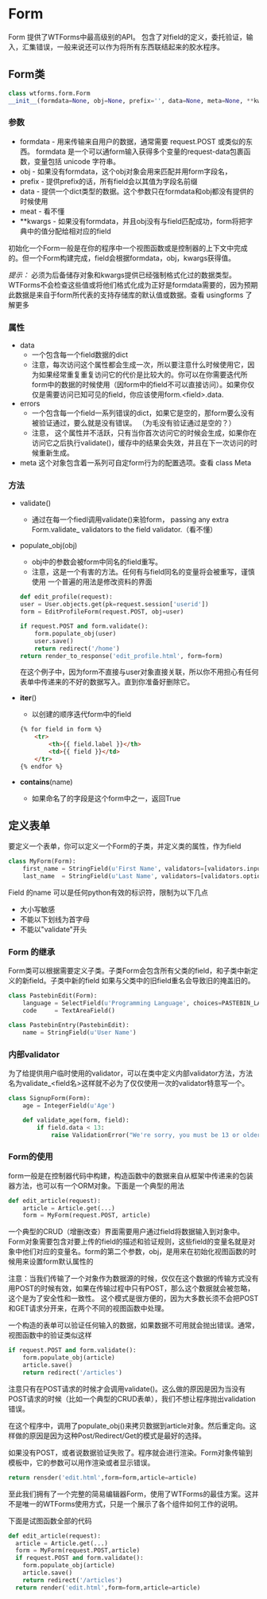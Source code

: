 # Form
Form 提供了WTForms中最高级别的API。 包含了对field的定义，委托验证，输入，汇集错误，一般来说还可以作为将所有东西联结起来的胶水程序。

## Form类
```python
class wtforms.form.Form
__init__(formdata=None, obj=None, prefix='', data=None, meta=None, **kwargs)
```

### 参数
+ formdata - 用来传输来自用户的数据，通常需要 request.POST 或类似的东西。 formdata 是一个可以通form输入获得多个变量的request-data包裹函数，变量包括 unicode 字符串。
+ obj - 如果没有formdata，这个obj对象会用来匹配并用form字段名，
+ prefix - 提供prefix的话，所有field会以其值为字段名前缀
+ data - 提供一个dict类型的数据。这个参数只在formdata和obj都没有提供的时候使用
+ meat - 看不懂
+ **kwargs - 如果没有formdata，并且obj没有与field匹配成功，form将把字典中的值分配给相对应的field

初始化一个Form一般是在你的程序中一个视图函数或是控制器的上下文中完成的。但一个Form构建完成，field会根据formdata，obj，kwargs获得值。

*提示：* 必须为后备储存对象和kwargs提供已经强制格式化过的数据类型。WTForms不会检查这些值或将他们格式化成为正好是formdata需要的，因为预期此数据是来自于form所代表的支持存储库的默认值或数据。查看      usingforms  了解更多

### 属性
+ data 
    * 一个包含每一个field数据的dict
    * 注意，每次访问这个属性都会生成一次，所以要注意什么时候使用它，因为如果经常重复重复访问它的代价是比较大的。你可以在你需要迭代所form中的数据的时候使用（因form中的field不可以直接访问）。如果你仅仅是需要访问已知可见的field，你应该使用form.\<field\>.data.
+ errors
    * 一个包含每一个field一系列错误的dict，如果它是空的，那form要么没有被验证通过，要么就是没有错误。 （为毛没有验证通过是空的？）
    * 注意， 这个属性并不活跃，只有当你首次访问它的时候会生成，如果你在访问它之后执行validate()，缓存中的结果会失效，并且在下一次访问的时候重新生成。
+ meta 这个对象包含着一系列可自定form行为的配置选项。查看 class Meta

### 方法
+ validate()
    * 通过在每一个fiedl调用validate()来验form， passing any extra Form.validate_<fieldname> validators to the field validator.（看不懂）
+ populate_obj(obj)
    * obj中的参数会被form中同名的field重写。
    * 注意，这是一个有害的方法。任何有与field同名的变量将会被重写，谨慎使用
      一个普遍的用法是修改资料的界面
    ```python
    def edit_profile(request):
    user = User.objects.get(pk=request.session['userid'])
    form = EditProfileForm(request.POST, obj=user)

    if request.POST and form.validate():
        form.populate_obj(user)
        user.save()
        return redirect('/home')
    return render_to_response('edit_profile.html', form=form)
    ```
    在这个例子中，因为form不直接与user对象直接关联，所以你不用担心有任何表单中传递来的不好的数据写入。直到你准备好删除它。

+ __iter__()
    * 以创建的顺序迭代form中的field
    ```html
    {% for field in form %}
        <tr>
            <th>{{ field.label }}</th>
            <td>{{ field }}</td>
        </tr>
    {% endfor %}
    ```

+ __contains__(name)
    * 如果命名了的字段是这个form中之一，返回True

## 定义表单
要定义一个表单，你可以定义一个Form的子类，并定义类的属性，作为field
```python
class MyForm(Form):
    first_name = StringField(u'First Name', validators=[validators.input_required()])
    last_name  = StringField(u'Last Name', validators=[validators.optional()])
```
Field 的name 可以是任何python有效的标识符，限制为以下几点

+ 大小写敏感
+ 不能以下划线为首字母
+ 不能以"validate"开头

### Form 的继承

Form类可以根据需要定义子类。子类Form会包含所有父类的field，和子类中新定义的新field。子类中新的field 如果与父类中的旧field重名会导致旧的掩盖旧的。

```python
class PastebinEdit(Form):
    language = SelectField(u'Programming Language', choices=PASTEBIN_LANGUAGES)
    code     = TextAreaField()

class PastebinEntry(PastebinEdit):
    name = StringField(u'User Name')
```

### 内部validator

为了给提供用户临时使用的validator，可以在类中定义内部validator方法，方法名为validate_<field名>这样就不必为了仅仅使用一次的validator特意写一个。

```python
class SignupForm(Form):
    age = IntegerField(u'Age')

    def validate_age(form, field):
        if field.data < 13:
            raise ValidationError("We're sorry, you must be 13 or older to register")
```



### Form的使用

form一般是在控制器代码中构建，构造函数中的数据来自从框架中传递来的包装器方法，也可以有一个ORM对象。下面是一个典型的用法

```python
def edit_article(request):
    article = Article.get(...)
    form = MyForm(request.POST, article)
```

一个典型的CRUD（增删改查）界面需要用户通过field将数据输入到对象中。Form对象需要包含对要上传的field的描述和验证规则，这些field的变量名就是对象中他们对应的变量名。form的第二个参数，obj，是用来在初始化视图函数的时候用来设置form默认属性的

注意：当我们传输了一个对象作为数据源的时候，仅仅在这个数据的传输方式没有用POST的时候有效，如果在传输过程中只有POST，那么这个数据就会被忽略，这个是为了安全性和一致性。
这个模式是很方便的，因为大多数长须不会把POST和GET请求分开来，在两个不同的视图函数中处理。

一个构造的表单可以验证任何输入的数据，如果数据不可用就会抛出错误。通常，视图函数中的验证类似这样
```python
if request.POST and form.validate():
    form.populate_obj(article)
    article.save()
    return redirect('/articles')
```
注意只有在POST请求的时候才会调用validate()。这么做的原因是因为当没有POST请求的时候（比如一个典型的CRUD表单），我们不想让程序抛出validation错误。

在这个程序中，调用了populate_obj()来拷贝数据到article对象。然后重定向。这样做的原因是因为这种Post/Redirect/Get的模式是最好的选择。

如果没有POST，或者说数据验证失败了。程序就会进行渲染。Form对象传输到模板中，它的参数可以用作渲染或者显示错误。

```python
return rensder('edit.html',form=form,article=article)
```

至此我们拥有了一个完整的简易编辑器Form，使用了WTForms的最佳方案。这并不是唯一的WTForms使用方式，只是一个展示了各个组件如何工作的说明。

下面是试图函数全部的代码

```python
def edit_article(request):
  article = Article.get(...)
  form = MyForm(request.POST,article)
  if request.POST and form.validate():
    form.populate_obj(article)
    article.save()
    return redirect('/articles')
  return render('edit.html',form=form,article=article)
```



